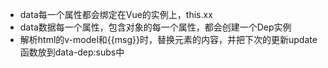 * data每一个属性都会绑定在Vue的实例上，this.xx
* data数据每一个属性，包含对象的每一个属性，都会创建一个Dep实例
* 解析html的v-model和{{msg}}时，替换元素的内容，并把下次的更新update函数放到data-dep:subs中